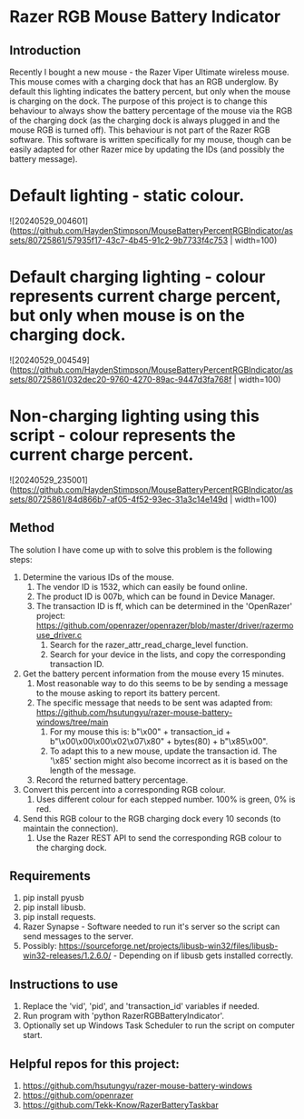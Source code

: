 # Razer RGB Mouse Battery Indicator

## Introduction
Recently I bought a new mouse - the Razer Viper Ultimate wireless mouse.
This mouse comes with a charging dock that has an RGB underglow. By default this lighting indicates the battery percent, 
but only when the mouse is charging on the dock. The purpose of this project is to change this behaviour to always show the battery percentage
of the mouse via the RGB of the charging dock (as the charging dock is always plugged in and the mouse RGB is turned off).
This behaviour is not part of the Razer RGB software.
This software is written specifically for my mouse, though can be easily adapted for other Razer mice by updating the IDs (and possibly the battery message).

# Default lighting - static colour.
![20240529_004601](https://github.com/HaydenStimpson/MouseBatteryPercentRGBIndicator/assets/80725861/57935f17-43c7-4b45-91c2-9b7733f4c753 | width=100)
# Default charging lighting - colour represents current charge percent, but only when mouse is on the charging dock.
![20240529_004549](https://github.com/HaydenStimpson/MouseBatteryPercentRGBIndicator/assets/80725861/032dec20-9760-4270-89ac-9447d3fa768f | width=100)
# Non-charging lighting using this script - colour represents the current charge percent.
![20240529_235001](https://github.com/HaydenStimpson/MouseBatteryPercentRGBIndicator/assets/80725861/84d866b7-af05-4f52-93ec-31a3c14e149d | width=100)

## Method
The solution I have come up with to solve this problem is the following steps:
1. Determine the various IDs of the mouse.
    1. The vendor ID is 1532, which can easily be found online.
    2. The product ID is 007b, which can be found in Device Manager.
    3. The transaction ID is ff, which can be determined in the 'OpenRazer' project: https://github.com/openrazer/openrazer/blob/master/driver/razermouse_driver.c
        1. Search for the razer_attr_read_charge_level function.
        2. Search for your device in the lists, and copy the corresponding transaction ID.
2. Get the battery percent information from the mouse every 15 minutes.
    1. Most reasonable way to do this seems to be by sending a message to the mouse asking to report its battery percent.
    2. The specific message that needs to be sent was adapted from: https://github.com/hsutungyu/razer-mouse-battery-windows/tree/main
        1. For my mouse this is: b"\x00" + transaction_id + b"\x00\x00\x00\x02\x07\x80" + bytes(80) + b"\x85\x00".
        2. To adapt this to a new mouse, update the transaction id. The '\x85' section might also become incorrect as it is based on the length of the message. 
    3. Record the returned battery percentage.
3. Convert this percent into a corresponding RGB colour.
   1. Uses different colour for each stepped number. 100% is green, 0% is red.
4. Send this RGB colour to the RGB charging dock every 10 seconds (to maintain the connection).
    1. Use the Razer REST API to send the corresponding RGB colour to the charging dock. 

## Requirements
1. pip install pyusb
2. pip install libusb.
3. pip install requests.
4. Razer Synapse - Software needed to run it's server so the script can send messages to the server.
5. Possibly: https://sourceforge.net/projects/libusb-win32/files/libusb-win32-releases/1.2.6.0/ - Depending on if libusb gets installed correctly.

## Instructions to use
1. Replace the 'vid', 'pid', and 'transaction_id' variables if needed.
2. Run program with 'python RazerRGBBatteryIndicator'.
3. Optionally set up Windows Task Scheduler to run the script on computer start.

## Helpful repos for this project:
1. https://github.com/hsutungyu/razer-mouse-battery-windows
2. https://github.com/openrazer
3. https://github.com/Tekk-Know/RazerBatteryTaskbar
